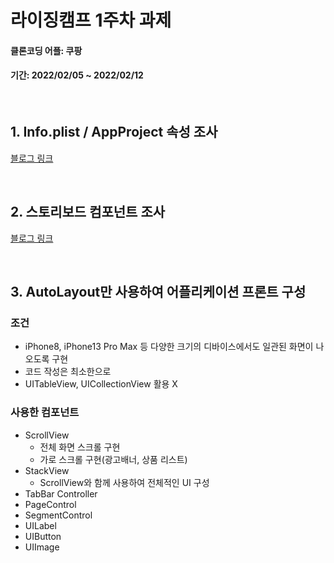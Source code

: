 # 라이징캠프 1주차 과제
#### 클론코딩 어플: 쿠팡
#### 기간: 2022/02/05 ~ 2022/02/12

<br/>

## 1. Info.plist / AppProject 속성 조사
[블로그 링크](https://co-dong.tistory.com/43)

<br/>

## 2. 스토리보드 컴포넌트 조사
[블로그 링크](https://co-dong.tistory.com/44)

<br/>

## 3. AutoLayout만 사용하여 어플리케이션 프론트 구성
### 조건
* iPhone8, iPhone13 Pro Max 등 다양한 크기의 디바이스에서도 일관된 화면이 나오도록 구현
* 코드 작성은 최소한으로
* UITableView, UICollectionView 활용 X

### 사용한 컴포넌트
* ScrollView
  * 전체 화면 스크롤 구현
  * 가로 스크롤 구현(광고배너, 상품 리스트)
* StackView
  * ScrollView와 함께 사용하여 전체적인 UI 구성
* TabBar Controller
* PageControl
* SegmentControl
* UILabel
* UIButton
* UIImage
